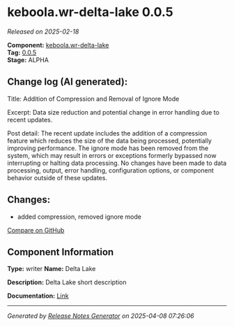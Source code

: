 #  keboola.wr-delta-lake 0.0.5

_Released on 2025-02-18_

**Component:** [keboola.wr-delta-lake](https://github.com/keboola/component-delta-lake)  
**Tag:** [0.0.5](https://github.com/keboola/component-delta-lake/releases/tag/0.0.5)  
**Stage:** ALPHA


## Change log (AI generated):
Title: Addition of Compression and Removal of Ignore Mode

Excerpt: Data size reduction and potential change in error handling due to recent updates.

Post detail: The recent update includes the addition of a compression feature which reduces the size of the data being processed, potentially improving performance. The ignore mode has been removed from the system, which may result in errors or exceptions formerly bypassed now interrupting or halting data processing. No changes have been made to data processing, output, error handling, configuration options, or component behavior outside of these updates.



## Changes:



- added compression, removed ignore mode 



[Compare on GitHub](https://github.com/keboola/component-delta-lake/compare/0.0.4...0.0.5)



## Component Information
**Type:** writer
**Name:** Delta Lake

**Description:** Delta Lake short description


**Documentation:** [Link](https://github.com/keboola/component-delta-lake.git/blob/master/README.md)



---
_Generated by [Release Notes Generator](https://github.com/keboola/release-notes-generator)
on 2025-04-08 07:26:06_